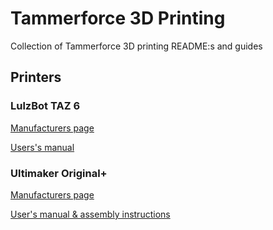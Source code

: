 # Tammerforce 3D Printing
Collection of Tammerforce 3D printing README:s and guides

## Printers

### LulzBot TAZ 6

[Manufacturers page](https://www.lulzbot.com/store/printers/lulzbot-taz-6)

[Users's manual](http://download.lulzbot.com/TAZ/6.02/documentation/manual/9780989378482_interior_r6.02.pdf)

### Ultimaker Original+

[Manufacturers page](https://ultimaker.com/en/products/ultimaker-original)

[User's manual & assembly instructions](https://ultimaker.com/en/resources/20978-umoplus-assembly)
